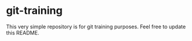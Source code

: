 # git-training
This very simple repository is for git training purposes.
Feel free to update this README.

